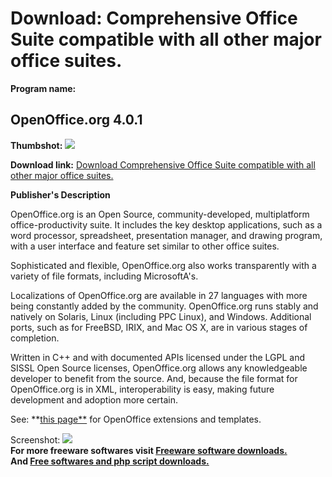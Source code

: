 # Download: Comprehensive Office Suite compatible with all other major office suites.

**Program name:**

## OpenOffice.org 4.0.1

  
**Thumbshot:** ![](http://www.freewarefiles.com/screenshot/openoffice_md.gif)   
  
**Download link:** [Download Comprehensive Office Suite compatible with all other major office suites.](http://freesoftwares.boysofts.com/OpenOffice-org_program_2542.html)  
  


**Publisher's Description**  
  


OpenOffice.org is an Open Source, community-developed, multiplatform office-productivity suite. It includes the key desktop applications, such as a word processor, spreadsheet, presentation manager, and drawing program, with a user interface and feature set similar to other office suites. 

Sophisticated and flexible, OpenOffice.org also works transparently with a variety of file formats, including MicrosoftA's.

Localizations of OpenOffice.org are available in 27 languages with more being constantly added by the community. OpenOffice.org runs stably and natively on Solaris, Linux (including PPC Linux), and Windows. Additional ports, such as for FreeBSD, IRIX, and Mac OS X, are in various stages of completion. 

Written in C++ and with documented APIs licensed under the LGPL and SISSL Open Source licenses, OpenOffice.org allows any knowledgeable developer to benefit from the source. And, because the file format for OpenOffice.org is in XML, interoperability is easy, making future development and adoption more certain.

See: **[this page**](http://download.openoffice.org) for OpenOffice extensions and templates. 

  
  
Screenshot: ![](http://www.freewarefiles.com/screenshot/openoffice.gif)   
**For more freeware softwares visit [Freeware software downloads.](http://freesoftwares.boysofts.com/)**   
**And [Free softwares and php script downloads.](http://www.boysofts.com/)**
